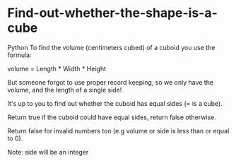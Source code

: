 # Find-out-whether-the-shape-is-a-cube
Python
To find the volume (centimeters cubed) of a cuboid you use the formula:

volume = Length * Width * Height

But someone forgot to use proper record keeping, so we only have the volume, and the length of a single side!

It's up to you to find out whether the cuboid has equal sides (= is a cube).

Return true if the cuboid could have equal sides, return false otherwise.

Return false for invalid numbers too (e.g volume or side is less than or equal to 0).

Note: side will be an integer
